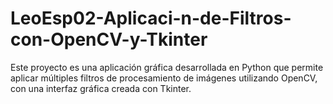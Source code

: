 # LeoEsp02-Aplicaci-n-de-Filtros-con-OpenCV-y-Tkinter
  Este proyecto es una aplicación gráfica desarrollada en Python que permite aplicar múltiples filtros de procesamiento de imágenes utilizando OpenCV, con una interfaz gráfica creada con Tkinter.
